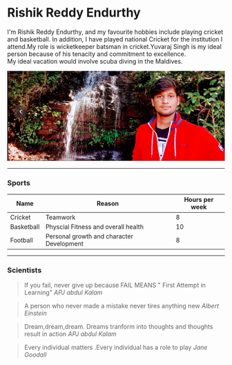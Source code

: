 # Rishik Reddy Endurthy

I'm Rishik Reddy Endurthy, and my favourite hobbies include playing cricket and basketball. In addition, I have played national Cricket for the institution I attend.My role is wicketkeeper batsman in cricket.Yuvaraj Singh is my ideal person because of his tenacity and commitment to excellence.<br>
 My ideal vacation would involve scuba diving in the Maldives.

![myself](myself.jpg)


---

### Sports

| Name | Reason | Hours per week |
|------| -------|----------------|
| Cricket | Teamwork | 8 |
| Basketball | Physcial Fitness and overall health| 10 |
| Football | Personal growth and character Development | 8 |

---

### Scientists 

>If you fail, never give up because FAIL MEANS " First Attempt in Learning" *APJ abdul Kalam*

>A person who never made a mistake never tires anything new *Albert Einstein*

> Dream,dream,dream. Dreams tranform into thoughts and thoughts result in action *APJ abdul Kalam*

> Every individual matters .Every individual has a role to play *Jane Goodall* 



